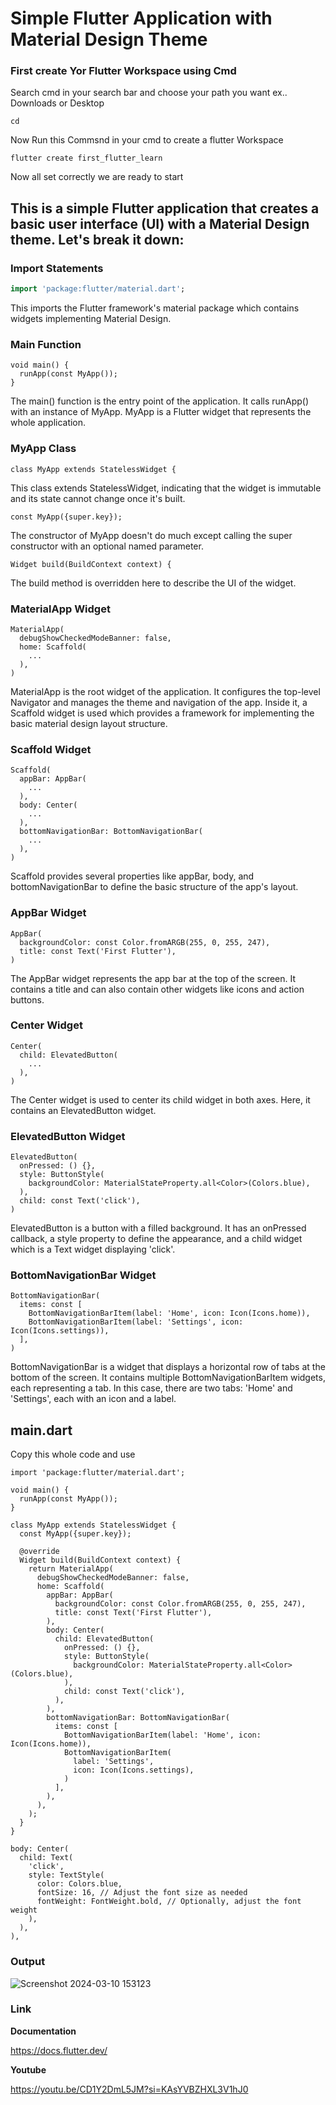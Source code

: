 
# Simple Flutter Application with Material Design Theme

### First create Yor Flutter Workspace using Cmd
Search cmd in your search bar and choose your path you want ex.. Downloads or Desktop
```
cd
```
Now Run this Commsnd in your cmd to create a flutter Workspace 
```
flutter create first_flutter_learn
```
Now all set correctly we are ready to start 

## This is a simple Flutter application that creates a basic user interface (UI) with a Material Design theme. Let's break it down:

### Import Statements
```dart
import 'package:flutter/material.dart';
```
This imports the Flutter framework's material package which contains widgets implementing Material Design.

### Main Function
```
void main() {
  runApp(const MyApp());
}
```
The main() function is the entry point of the application. It calls runApp() with an instance of MyApp. MyApp is a Flutter widget that represents the whole application.

### MyApp Class
```
class MyApp extends StatelessWidget {

```
This class extends StatelessWidget, indicating that the widget is immutable and its state cannot change once it's built.

```
const MyApp({super.key});
```
The constructor of MyApp doesn't do much except calling the super constructor with an optional named parameter.

```
Widget build(BuildContext context) {
```
The build method is overridden here to describe the UI of the widget.

### MaterialApp Widget

```
MaterialApp(
  debugShowCheckedModeBanner: false,
  home: Scaffold(
    ...
  ),
)
```
MaterialApp is the root widget of the application. It configures the top-level Navigator and manages the theme and navigation of the app. Inside it, a Scaffold widget is used which provides a framework for implementing the basic material design layout structure.

### Scaffold Widget
```
Scaffold(
  appBar: AppBar(
    ...
  ),
  body: Center(
    ...
  ),
  bottomNavigationBar: BottomNavigationBar(
    ...
  ),
)
```
Scaffold provides several properties like appBar, body, and bottomNavigationBar to define the basic structure of the app's layout.

### AppBar Widget
```
AppBar(
  backgroundColor: const Color.fromARGB(255, 0, 255, 247),
  title: const Text('First Flutter'),
)
```
The AppBar widget represents the app bar at the top of the screen. It contains a title and can also contain other widgets like icons and action buttons.

### Center Widget
```
Center(
  child: ElevatedButton(
    ...
  ),
)
```
The Center widget is used to center its child widget in both axes. Here, it contains an ElevatedButton widget.

### ElevatedButton Widget
```
ElevatedButton(
  onPressed: () {},
  style: ButtonStyle(
    backgroundColor: MaterialStateProperty.all<Color>(Colors.blue),
  ),
  child: const Text('click'),
)
```
ElevatedButton is a button with a filled background. It has an onPressed callback, a style property to define the appearance, and a child widget which is a Text widget displaying 'click'.

### BottomNavigationBar Widget
```
BottomNavigationBar(
  items: const [
    BottomNavigationBarItem(label: 'Home', icon: Icon(Icons.home)),
    BottomNavigationBarItem(label: 'Settings', icon: Icon(Icons.settings)),
  ],
)
```
BottomNavigationBar is a widget that displays a horizontal row of tabs at the bottom of the screen. It contains multiple BottomNavigationBarItem widgets, each representing a tab. In this case, there are two tabs: 'Home' and 'Settings', each with an icon and a label.

## main.dart
Copy this whole code and use 
```
import 'package:flutter/material.dart';

void main() {
  runApp(const MyApp());
}

class MyApp extends StatelessWidget {
  const MyApp({super.key});

  @override
  Widget build(BuildContext context) {
    return MaterialApp(
      debugShowCheckedModeBanner: false,
      home: Scaffold(
        appBar: AppBar(
          backgroundColor: const Color.fromARGB(255, 0, 255, 247),
          title: const Text('First Flutter'),
        ),
        body: Center(
          child: ElevatedButton(
            onPressed: () {},
            style: ButtonStyle(
              backgroundColor: MaterialStateProperty.all<Color>(Colors.blue),
            ),
            child: const Text('click'),
          ),
        ),
        bottomNavigationBar: BottomNavigationBar(
          items: const [
            BottomNavigationBarItem(label: 'Home', icon: Icon(Icons.home)),
            BottomNavigationBarItem(
              label: 'Settings',
              icon: Icon(Icons.settings),
            )
          ],
        ),
      ),
    );
  }
}
```


```
body: Center(
  child: Text(
    'click',
    style: TextStyle(
      color: Colors.blue,
      fontSize: 16, // Adjust the font size as needed
      fontWeight: FontWeight.bold, // Optionally, adjust the font weight
    ),
  ),
),

```

### Output

![Screenshot 2024-03-10 153123](https://github.com/gdsc-kits-admin/flutter-bootcamp-2024/assets/116173614/346b71ae-ef89-469e-b82a-12d29413b436)


### Link

**Documentation**

https://docs.flutter.dev/

**Youtube**

https://youtu.be/CD1Y2DmL5JM?si=KAsYVBZHXL3V1hJ0
